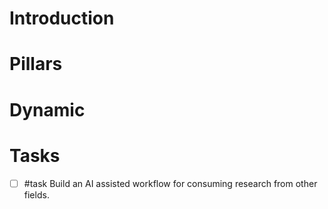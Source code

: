 # Introduction

# Pillars

# Dynamic

# Tasks
- [ ] #task Build an AI assisted workflow for consuming research from other fields.